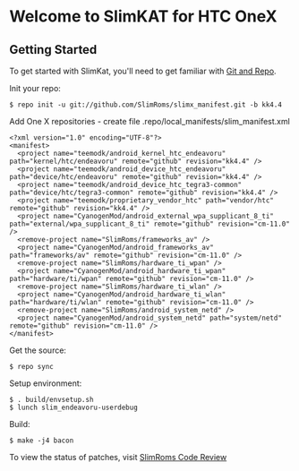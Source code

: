 Welcome to SlimKAT for HTC OneX
===============================


Getting Started
---------------

To get started with SlimKat, you'll need to get familiar with
[Git and Repo](http://source.android.com/download/using-repo).

Init your repo:

    $ repo init -u git://github.com/SlimRoms/slimx_manifest.git -b kk4.4

Add One X repositories - create file .repo/local_manifests/slim_manifest.xml

    <?xml version="1.0" encoding="UTF-8"?>
    <manifest>
      <project name="teemodk/android_kernel_htc_endeavoru" path="kernel/htc/endeavoru" remote="github" revision="kk4.4" />
      <project name="teemodk/android_device_htc_endeavoru" path="device/htc/endeavoru" remote="github" revision="kk4.4" />
      <project name="teemodk/android_device_htc_tegra3-common" path="device/htc/tegra3-common" remote="github" revision="kk4.4" />
      <project name="teemodk/proprietary_vendor_htc" path="vendor/htc" remote="github" revision="kk4.4" />
      <project name="CyanogenMod/android_external_wpa_supplicant_8_ti" path="external/wpa_supplicant_8_ti" remote="github" revision="cm-11.0" />
      <remove-project name="SlimRoms/frameworks_av" />
      <project name="CyanogenMod/android_frameworks_av" path="frameworks/av" remote="github" revision="cm-11.0" />
      <remove-project name="SlimRoms/hardware_ti_wpan" />
      <project name="CyanogenMod/android_hardware_ti_wpan" path="hardware/ti/wpan" remote="github" revision="cm-11.0" />
      <remove-project name="SlimRoms/hardware_ti_wlan" />
      <project name="CyanogenMod/android_hardware_ti_wlan" path="hardware/ti/wlan" remote="github" revision="cm-11.0" />
      <remove-project name="SlimRoms/android_system_netd" />
      <project name="CyanogenMod/android_system_netd" path="system/netd" remote="github" revision="cm-11.0" />
    </manifest>


Get the source:

    $ repo sync

Setup environment:

    $ . build/envsetup.sh
    $ lunch slim_endeavoru-userdebug

Build:

    $ make -j4 bacon




To view the status of patches, visit [SlimRoms Code Review](http://gerrit.slimroms.net)
